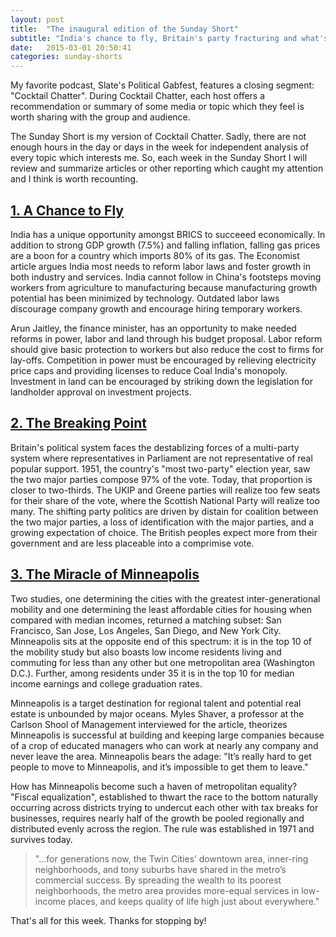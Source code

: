 ```yaml
---
layout: post
title:  "The inaugural edition of the Sunday Short"
subtitle: "India's chance to fly, Britain's party fracturing and what's write with Minneapolis"
date:   2015-03-01 20:50:41
categories: sunday-shorts
---
```


My favorite podcast, Slate's Political Gabfest, features a closing segment: "Cocktail Chatter". During Cocktail Chatter, each host offers a recommendation or summary of some media or topic which they feel is worth sharing with the group and audience.

The Sunday Short is my version of Cocktail Chatter. Sadly, there are not enough hours in the day or days in the week for independent analysis of every topic which interests me. So, each week in the Sunday Short I will review and summarize articles or other reporting which caught my attention and I think is worth recounting.

## [1. A Chance to Fly](http://www.economist.com/news/leaders/21644145-india-has-rare-opportunity-become-worlds-most-dynamic-big-economy-chance-fly)

India has a unique opportunity amongst BRICS to succeeed economically. In addition to strong GDP growth (7.5%) and falling inflation, falling gas prices are a boon for a country which imports 80% of its gas. The Economist article argues India most needs to reform labor laws and foster growth in both industry and services. India cannot follow in China's footsteps moving workers from agriculture to manufacturing because manufacturing growth potential has been minimized by technology. Outdated labor laws discourage company growth and encourage hiring temporary workers. 

Arun Jaitley, the finance minister, has an opportunity to make needed reforms in power, labor and land through his budget proposal. Labor reform should give basic protection to workers but also reduce the cost to firms for lay-offs. Competition in power must be encouraged by relieving electricity price caps and providing licenses to reduce Coal India's monopoly. Investment in land can be encouraged by striking down the legislation for landholder approval on investment projects.

## [2. The Breaking Point](http://www.economist.com/news/briefing/21644142-two-party-political-system-under-unprecedented-pressure-breaking-point)

Britain's political system faces the destablizing forces of a multi-party system where representatives in Parliament are not representative of real popular support. 1951, the country's "most two-party" election year, saw the two major parties compose 97% of the vote. Today, that proportion is closer to two-thirds. The UKIP and Greene parties will realize too few seats for their share of the vote, where the Scottish National Party will realize too many. The shifting party politics are driven by distain for coalition between the two major parties, a loss of identification with the major parties, and a growing expectation of choice. The British peoples expect more from their government and are less placeable into a comprimise vote.

## [3. The Miracle of Minneapolis](http://www.theatlantic.com/magazine/archive/2015/03/the-miracle-of-minneapolis/384975/)

Two studies, one determining the cities with the greatest inter-generational mobility and one determining the least affordable cities for housing when compared with median incomes, returned a matching subset: San Francisco, San Jose, Los Angeles, San Diego, and New York City. Minneapolis sits at the opposite end of this spectrum: it is in the top 10 of the mobility study but also boasts low income residents living and commuting for less than any other but one metropolitan area (Washington D.C.). Further, among residents under 35 it is in the top 10 for median income earnings and college graduation rates.

Minneapolis is a target destination for regional talent and potential real estate is unbounded by major oceans. Myles Shaver, a professor at the Carlson Shool of Management interviewed for the article, theorizes Minneapolis is successful at building and keeping large companies because of a crop of educated managers who can work at nearly any company and never leave the area. Minneapolis bears the adage: "It’s really hard to get people to move to Minneapolis, and it’s impossible to get them to leave."

How has Minneapolis become such a haven of metropolitan equality? "Fiscal equalization", established to thwart the race to the bottom naturally occurring across districts trying to undercut each other with tax breaks for businesses, requires nearly half of the growth be pooled regionally and distributed evenly across the region. The rule was established in 1971 and survives today.

>"...for generations now, the Twin Cities’ downtown area, inner-ring neighborhoods, and tony suburbs have shared in the metro’s commercial success. By spreading the wealth to its poorest neighborhoods, the metro area provides more-equal services in low-income places, and keeps quality of life high just about everywhere."

That's all for this week. Thanks for stopping by!
